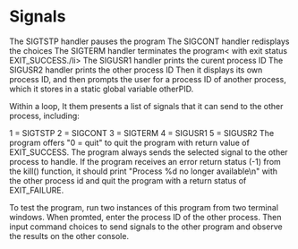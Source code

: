 # Signals

The SIGTSTP handler pauses the program
The SIGCONT handler redisplays the choices
The SIGTERM handler terminates the program< with exit status EXIT_SUCCESS./li>
The SIGUSR1 handler prints the curent process ID
The SIGUSR2 handler prints the other process ID
Then it displays its own process ID, and then prompts the user for a process ID of another process, which it stores in a static 
global variable otherPID.

Within a loop, It them presents a list of signals that it can send to the other process, including:

1 = SIGTSTP
2 = SIGCONT
3 = SIGTERM
4 = SIGUSR1
5 = SIGUSR2
The program offers "0 = quit" to quit the program with return value of EXIT_SUCCESS.
The program always sends the selected signal to the other process to handle. If the program receives an error return status (-1) 
from the kill() function, it should print "Process %d no longer available\n" with the other process id and quit the program with 
a return status of EXIT_FAILURE.

To test the program, run two instances of this program from two terminal windows. When promted, enter the process ID of the other process. 
Then input command choices to send signals to the other program and observe the results on the other console.
